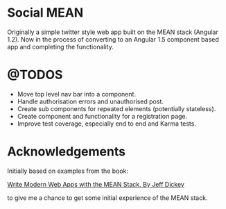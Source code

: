 # Social MEAN
Originally a simple twitter style web app built on the MEAN stack (Angular 1.2). 
Now in the process of converting to an Angular 1.5 component based app and completing the functionality.


# @TODOS
* Move top level nav bar into a component.
* Handle authorisation errors and unauthorised post.
* Create sub components for repeated elements (potentially stateless).
* Create component and functionality for a registration page.
* Improve test coverage, especially end to end and Karma tests.


# Acknowledgements
Initially based on examples from the book:

[Write Modern Web Apps with the MEAN Stack, By Jeff Dickey](https://books.google.co.uk/books?id=UEOZBAAAQBAJ&pg=PR2&lpg=PR2&dq=Dickey+Write+MEAN&source=bl&ots=YHCSKwjLtR&sig=Kq-ajpb1WfmEv2d0wAFv2f-Q6xo&hl=en&sa=X&ved=0ahUKEwiGhJ2h1cfRAhUHLcAKHUlTDDYQ6AEINjAF#v=onepage&q=Dickey%20Write%20MEAN&f=false)

to give me a chance to get some initial experience of the MEAN stack.
